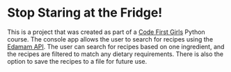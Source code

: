 # Stop Staring at the Fridge!
This is a project that was created as part of a [Code First Girls](https://codefirstgirls.org.uk/) Python course. The console app allows the user to search for recipes using the [Edamam API](https://www.edamam.com/). The user can search for recipes based on one ingredient, and the recipes are filtered to match any dietary requirements. There is also the option to save the recipes to a file for future use.
